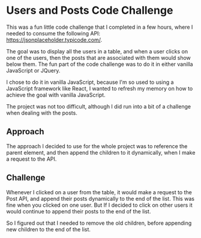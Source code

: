 # Users and Posts Code Challenge


This was a fun little code challenge that I completed in a few hours, where I needed to consume the following API: https://jsonplaceholder.typicode.com/.

The goal was to display all the users in a table, and when a user clicks on one of the users, then the posts that are associated with them would show below them. The fun part of the code challenge was to do it in either vanilla JavaScript or JQuery.

I chose to do it in vanilla JavaScript, because I'm so used to using a JavaScript framework like React, I wanted to refresh my memory on how to achieve the goal with vanilla JavaScript. 



The project was not too difficult, although I did run into a bit of a challenge when dealing with the posts. 


## Approach

The approach I decided to use for the whole project was to reference the parent element, and then append the children to it dynamically, when I make a request to the API. 

## Challenge

Whenever I clicked on a user from the table, it would make a request to the Post API, and append their posts dynamically to the end of the list. This was fine when you clicked on one user. But If I decided to click on other users it would continue to append their posts to the end of the list. 

So I figured out that I needed to remove the old children, before appending new children to the end of the list. 

